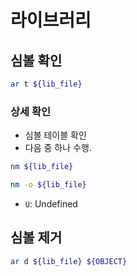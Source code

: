 # 라이브러리
## 심볼 확인
```bash
ar t ${lib_file}
```
### 상세 확인
* 심볼 테이블 확인
* 다음 중 하나 수행.
```bash
nm ${lib_file}
```
```bash
nm -o ${lib_file}
```
* `U`: Undefined
## 심볼 제거
```bash
ar d ${lib_file} ${OBJECT}
```
